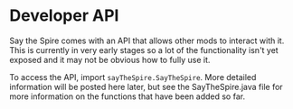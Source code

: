 # Developer API
Say the Spire comes with an API that allows other mods to interact with it. This is currently in very early stages so a lot of the functionality isn't yet exposed and it may not be obvious how to fully use it.

To access the API, import `sayTheSpire.SayTheSpire`. More detailed information will be posted here later, but see the SayTheSpire.java file for more information on the functions that have been added so far.
